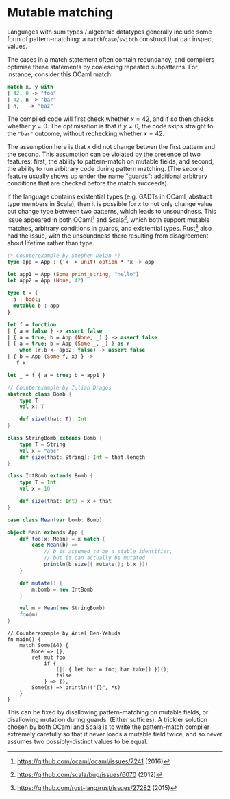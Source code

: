 # Mutable matching

Languages with sum types / algebraic datatypes generally include some
form of pattern-matching: a `match`/`case`/`switch` construct that can
inspect values.

The cases in a match statement often contain redundancy, and
compilers optimise these statements by coalescing repeated
subpatterns. For instance, consider this OCaml match:
```ocaml
match x, y with
| 42, 0 -> "foo"
| 42, n -> "bar"
| n, _ -> "baz"
```

The compiled code will first check whether $x = 42$, and if so then
checks whether $y = 0$. The optimisation is that if $y ≠ 0$, the
code skips straight to the `"bar"` outcome, without rechecking whether
$x = 42$.

The assumption here is that $x$ did not change betwen the first
pattern and the second. This assumption can be violated by the
presence of two features: first, the ability to pattern-match on
mutable fields, and second, the ability to run arbitrary code during
pattern matching. (The second feature usually shows up under the name
"guards": additional arbitrary conditions that are checked before the
match succeeds).

If the language contains existential types (e.g. GADTs in OCaml,
abstract type members in Scala), then it is possible for $x$ to not
only change value but change type between two patterns, which leads to
unsoundness. This issue appeared in both OCaml[^ocaml] and
Scala[^scala], which both support mutable matches, arbitrary
conditions in guards, and existential types. Rust[^rust] also had the
issue, with the unsoundness there resulting from disagreement about
lifetime rather than type.

```ocaml
(* Counterexample by Stephen Dolan *)
type app = App : ('x -> unit) option * 'x -> app

let app1 = App (Some print_string, "hello")
let app2 = App (None, 42)

type t = { 
  a : bool; 
  mutable b : app
}

let f = function
| { a = false } -> assert false
| { a = true; b = App (None, _) } -> assert false 
| { a = true; b = App (Some _, _) } as r 
    when (r.b <- app2; false) -> assert false
| { b = App (Some f, x) } ->
   f x

let _ = f { a = true; b = app1 }
```
```scala
// Counterexample by Iulian Dragos
abstract class Bomb {
    type T
    val x: T

    def size(that: T): Int
}

class StringBomb extends Bomb {
    type T = String
    val x = "abc"
    def size(that: String): Int = that.length
}

class IntBomb extends Bomb { 
    type T = Int
    val x = 10

    def size(that: Int) = x + that
}

case class Mean(var bomb: Bomb)

object Main extends App {
    def foo(x: Mean) = x match {
        case Mean(b) => 
            // b is assumed to be a stable identifier, 
            // but it can actually be mutated
			println(b.size({ mutate(); b.x }))
	}

	def mutate() {
	   	m.bomb = new IntBomb
	}

	val m = Mean(new StringBomb)
	foo(m)
}
```
```_rust
// Counterexample by Ariel Ben-Yehuda
fn main() {
    match Some(&4) {
        None => {},
        ref mut foo
            if {
                (|| { let bar = foo; bar.take() })();
                false
            } => {},
        Some(s) => println!("{}", *s)
    }
}
```

This can be fixed by disallowing pattern-matching on mutable fields,
or disallowing mutation during guards. (Either suffices). A trickier
solution chosen by both OCaml and Scala is to write the
pattern-match compiler extremely carefully so that it never loads a
mutable field twice, and so never assumes two possibly-distinct values
to be equal.

[^ocaml]: <https://github.com/ocaml/ocaml/issues/7241> (2016)

[^scala]: <https://github.com/scala/bug/issues/6070> (2012)

[^rust]: <https://github.com/rust-lang/rust/issues/27282> (2015)
